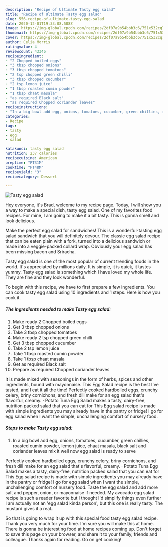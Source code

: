 ```yaml
---
description: "Recipe of Ultimate Tasty egg salad"
title: "Recipe of Ultimate Tasty egg salad"
slug: 556-recipe-of-ultimate-tasty-egg-salad
date: 2020-12-01T19:33:08.508Z
image: https://img-global.cpcdn.com/recipes/2df07a9b54bbb3c6/751x532cq70/tasty-egg-salad-recipe-main-photo.jpg
thumbnail: https://img-global.cpcdn.com/recipes/2df07a9b54bbb3c6/751x532cq70/tasty-egg-salad-recipe-main-photo.jpg
cover: https://img-global.cpcdn.com/recipes/2df07a9b54bbb3c6/751x532cq70/tasty-egg-salad-recipe-main-photo.jpg
author: Celia Morris
ratingvalue: 4
reviewcount: 43346
recipeingredient:
- "2 Chopped boiled eggs"
- "3 tbsp chopped onions"
- "3 tbsp chopped tomatoes"
- "2 tsp chopped green chilli"
- "3 tbsp chopped cucumber"
- "2 tsp lemon juice"
- "1 tbsp roasted cumin powder"
- "1 tbsp chaat masala"
- "as required Black salt"
- "as required Chopped coriander leaves"
recipeinstructions:
- "In a big bowl add egg, onions, tomatoes, cucumber, green chillies, roasted cumin powder, lemon juice, chaat masala, black salt and coriander leaves mix it well now egg salad is ready to serve"
categories:
- Recipe
tags:
- tasty
- egg
- salad

katakunci: tasty egg salad 
nutrition: 237 calories
recipecuisine: American
preptime: "PT31M"
cooktime: "PT48M"
recipeyield: "3"
recipecategory: Dessert

---
```



![Tasty egg salad](https://img-global.cpcdn.com/recipes/2df07a9b54bbb3c6/751x532cq70/tasty-egg-salad-recipe-main-photo.jpg)

Hey everyone, it's Brad, welcome to my recipe page. Today, I will show you a way to make a special dish, tasty egg salad. One of my favorites food recipes. For mine, I am going to make it a bit tasty. This is gonna smell and look delicious.

Make the perfect egg salad for sandwiches! This is a wonderful-tasting egg salad sandwich that you will definitely devour. The classic egg salad recipe that can be eaten plain with a fork, turned into a delicious sandwich or made into a veggie-packed collard wrap. Obviously your egg salad has been missing bacon and Sriracha.

Tasty egg salad is one of the most popular of current trending foods in the world. It's appreciated by millions daily. It is simple, it is quick, it tastes yummy. Tasty egg salad is something which I have loved my whole life. They are fine and they look wonderful.


To begin with this recipe, we have to first prepare a few ingredients. You can cook tasty egg salad using 10 ingredients and 1 steps. Here is how you cook it.

<!--inarticleads1-->

##### The ingredients needed to make Tasty egg salad:

1. Make ready 2 Chopped boiled eggs
1. Get 3 tbsp chopped onions
1. Take 3 tbsp chopped tomatoes
1. Make ready 2 tsp chopped green chilli
1. Get 3 tbsp chopped cucumber
1. Take 2 tsp lemon juice
1. Take 1 tbsp roasted cumin powder
1. Take 1 tbsp chaat masala
1. Get as required Black salt
1. Prepare as required Chopped coriander leaves


It is made mixed with seasonings in the form of herbs, spices and other ingredients, bound with mayonnaise. This Egg Salad recipe is the best I&#39;ve tasted, and I eat it all the time! Perfectly cooked hardboiled eggs, crunchy celery, briny cornichons, and fresh dill make for an egg salad that&#39;s flavorful, creamy. · Potato Tuna Egg Salad makes a tasty, dairy-free, nutrition packed salad that you can eat for This Egg salad recipe is made with simple ingredients you may already have in the pantry or fridge! I go for egg salad when I want the simple, unchallenging comfort of nursery food. 

<!--inarticleads2-->

##### Steps to make Tasty egg salad:

1. In a big bowl add egg, onions, tomatoes, cucumber, green chillies, roasted cumin powder, lemon juice, chaat masala, black salt and coriander leaves mix it well now egg salad is ready to serve


Perfectly cooked hardboiled eggs, crunchy celery, briny cornichons, and fresh dill make for an egg salad that&#39;s flavorful, creamy. · Potato Tuna Egg Salad makes a tasty, dairy-free, nutrition packed salad that you can eat for This Egg salad recipe is made with simple ingredients you may already have in the pantry or fridge! I go for egg salad when I want the simple, unchallenging comfort of nursery food. Taste the egg salad and add more salt and pepper, onion, or mayonnaise if needed. My avocado egg salad recipe is such a reader favorite but I thought I&#39;d simplify things even further I am actually not an &#39;egg salad kinda person&#39;, but this one is really tasty. The mustard gives it a real.. 

So that is going to wrap it up with this special food tasty egg salad recipe. Thank you very much for your time. I'm sure you will make this at home. There is gonna be interesting food at home recipes coming up. Don't forget to save this page on your browser, and share it to your family, friends and colleague. Thanks again for reading. Go on get cooking!
